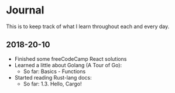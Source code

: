 # Journal

This is to keep track of what I learn throughout each and every day.

## 2018-20-10

- Finished some freeCodeCamp React solutions
- Learned a little about Golang (A Tour of Go):
  - So far: Basics - Functions
- Started reading Rust-lang docs:
  - So far: 1.3. Hello, Cargo!
